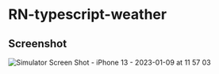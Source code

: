 # RN-typescript-weather

## Screenshot
![Simulator Screen Shot - iPhone 13 - 2023-01-09 at 11 57 03](https://user-images.githubusercontent.com/43854957/211297319-94fa4e1d-f617-4dcb-b69f-2d188ed934ce.png)
